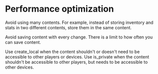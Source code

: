 # Performance optimization

Avoid using many contents. For example, instead of storing inventory and stats in two different contents, store them in the same content.

Avoid saving content with every change. There is a limit to how often you can save content.

Use create_local when the content shouldn't or doesn't need to be accessible to other players or devices.
Use is_private when the content shouldn't be accessible to other players, but needs to be accessible to other devices.

<!-- Add matrix further clarifying local/private -->
